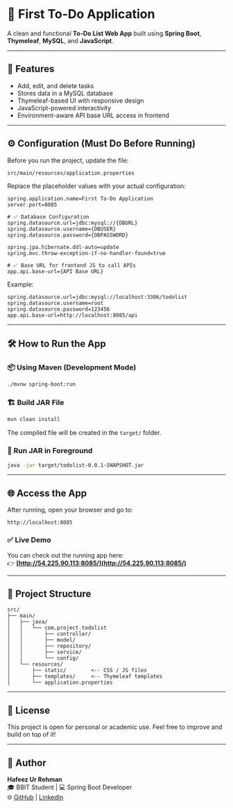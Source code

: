# 📝 First To-Do Application

A clean and functional **To-Do List Web App** built using **Spring Boot**, **Thymeleaf**, **MySQL**, and **JavaScript**.

---

## 🚀 Features

- Add, edit, and delete tasks
- Stores data in a MySQL database
- Thymeleaf-based UI with responsive design
- JavaScript-powered interactivity
- Environment-aware API base URL access in frontend

---

## ⚙️ Configuration (Must Do Before Running)

Before you run the project, update the file:
```
src/main/resources/application.properties
```

Replace the placeholder values with your actual configuration:

```properties
spring.application.name=First To-Do Application
server.port=8085

# ✅ Database Configuration
spring.datasource.url=jdbc:mysql://{DBURL}
spring.datasource.username={DBUSER}
spring.datasource.password={DBPASSWORD}

spring.jpa.hibernate.ddl-auto=update
spring.mvc.throw-exception-if-no-handler-found=true

# ✅ Base URL for frontend JS to call APIs
app.api.base-url={API Base URL}
```

Example:

```properties
spring.datasource.url=jdbc:mysql://localhost:3306/todolist
spring.datasource.username=root
spring.datasource.password=123456
app.api.base-url=http://localhost:8085/api
```

---

## 🛠️ How to Run the App

### 📦 Using Maven (Development Mode)

```bash
./mvnw spring-boot:run
```

### 🏗️ Build JAR File

```bash
mvn clean install
```

The compiled file will be created in the `target/` folder.

### 🚀 Run JAR in Foreground

```bash
java -jar target/todolist-0.0.1-SNAPSHOT.jar
```

---

## 🌐 Access the App

After running, open your browser and go to:

```
http://localhost:8085
```

### ✅ Live Demo

You can check out the running app here:  
👉 **[http://54.225.90.113:8085/](http://54.225.90.113:8085/)**

---

## 📁 Project Structure

```
src/
├── main/
│   ├── java/
│   │   └── com.project.todolist
│   │       ├── controller/
│   │       ├── model/
│   │       ├── repository/
│   │       ├── service/
│   │       └── config/
│   └── resources/
│       ├── static/        <-- CSS / JS files
│       ├── templates/     <-- Thymeleaf templates
│       └── application.properties
```

---

## 📄 License

This project is open for personal or academic use. Feel free to improve and build on top of it!

---

## 👤 Author

**Hafeez Ur Rehman**  
🎓 BBIT Student | 💻 Spring Boot Developer  
🌐 [GitHub](https://github.com/hafeezu-rehman) | [LinkedIn](https://www.linkedin.com/in/hafeezurrehman)
